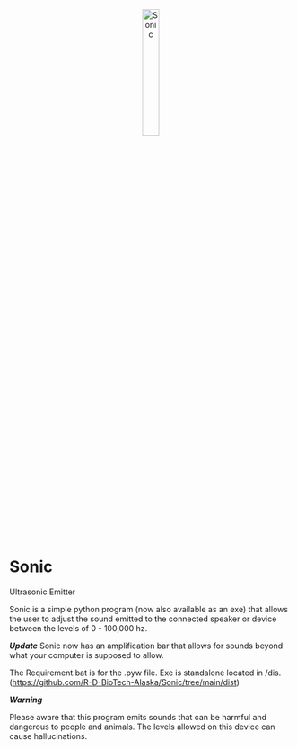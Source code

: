 <div style="text-align: center; width: 100%;">
  <img src="https://lh3.googleusercontent.com/kZ-YQTlfPU2s4d5HkbT2lfwOcZOHjeSgXL3YzzUldKZBCCPeDhk8SrYZSt3P0V7RVHNE0bQuwKEGcMMqqF0PF5lHLm-vDWXP=s500" alt="Sonic" style="width: 24%; height: auto; display: inline-block;">
</div>





# Sonic
Ultrasonic Emitter

Sonic is a simple python program (now also available as an exe) that allows
the user to adjust the sound emitted to the connected speaker or device 
between the levels of 0 - 100,000 hz.

***Update***
Sonic now has an amplification bar that allows for sounds beyond what your
computer is supposed to allow. 

The Requirement.bat is for the .pyw file. Exe is standalone located in /dis.
(https://github.com/R-D-BioTech-Alaska/Sonic/tree/main/dist) 

***Warning***

Please aware that this program emits sounds that can be harmful and dangerous 
to people and animals. The levels allowed on this device can cause hallucinations.

